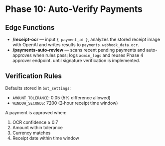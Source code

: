 # Phase 10: Auto-Verify Payments

## Edge Functions

- **/receipt-ocr** — input `{ payment_id }`, analyzes the stored receipt image
  with OpenAI and writes results to `payments.webhook_data.ocr`.
- **/payments-auto-review** — scans recent pending payments and auto-approves
  when rules pass; logs `admin_logs` and reuses Phase 4 approver endpoint. until
  signature verification is implemented.

## Verification Rules

Defaults stored in `bot_settings`:

- `AMOUNT_TOLERANCE`: 0.05 (5% difference allowed)
- `WINDOW_SECONDS`: 7200 (2‑hour receipt time window)

A payment is approved when:

1. OCR confidence ≥ 0.7
2. Amount within tolerance
3. Currency matches
4. Receipt date within time window
